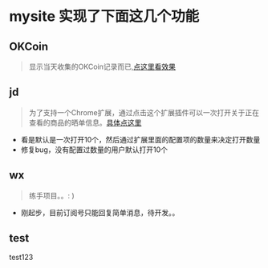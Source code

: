 mysite 实现了下面这几个功能
=====

OKCoin
----
>显示当天收集的OKCoin记录而已,[点这里看效果](http://kejt.cn/ltc)

jd
----
>为了支持一个Chrome扩展，通过点击这个扩展插件可以一次打开关于正在查看的商品的晒单信息。[具体点这里](https://github.com/hhhyde/chrome-Extensions)

* 看是默认是一次打开10个，然后通过扩展里面的配置项的数量来决定打开数量
* 修复bug，没有配置过数量的用户默认打开10个

wx
----
>练手项目。。: )

* 刚起步，目前订阅号只能回复简单消息，待开发。。

test
---
test123
